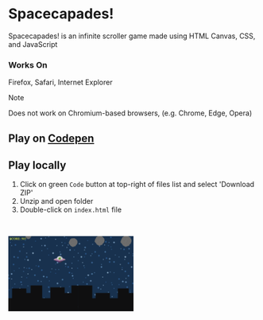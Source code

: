 # Spacecapades!

Spacecapades! is an infinite scroller game made using HTML Canvas, CSS, and JavaScript

### Works On

Firefox, Safari, Internet Explorer 

>[!NOTE]
>Does not work on Chromium-based browsers, (e.g. Chrome, Edge, Opera)

## Play on [Codepen](https://codepen.io/freeghosts)

## Play locally

1. Click on green `Code` button at top-right of files list and select 'Download ZIP'
2. Unzip and open folder
3. Double-click on `index.html` file

<p><br></p>

<img alt="Shows ufo avoiding asteroids." src="images/sc_gameplay.png" width=50% height=50%>
